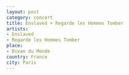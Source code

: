 ```yaml
---
layout: post
category: concert
title: Enslaved + Regarde les Hommes Tomber
artists: 
- Enslaved
- Regarde les Hommes Tomber
place: 
- Divan du Monde
country: France
city: Paris
---
```


